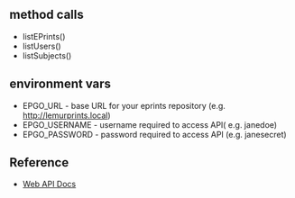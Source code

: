 
## method calls

+ listEPrints()
+ listUsers()
+ listSubjects()

## environment vars

+ EPGO_URL - base URL for your eprints repository (e.g. http://lemurprints.local)
+ EPGO_USERNAME - username required to access API( e.g. janedoe)
+ EPGO_PASSWORD - password required to access API (e.g. janesecret)

## Reference

+ [Web API Docs](http://wiki.eprints.org/w/API:EPrints/Apache/CRUD)
